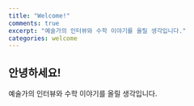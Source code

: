```yaml
---
title: "Welcome!"
comments: true
excerpt: "예술가의 인터뷰와 수학 이야기를 올릴 생각입니다."
categories: welcome
---
```


## 안녕하세요!

예술가의 인터뷰와 수학 이야기를 올릴 생각입니다.
